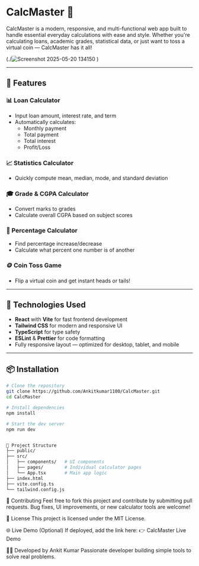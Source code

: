 # CalcMaster 🧮

CalcMaster is a modern, responsive, and multi-functional web app built to handle essential everyday calculations with ease and style. Whether you're calculating loans, academic grades, statistical data, or just want to toss a virtual coin — CalcMaster has it all!

(./![Screenshot 2025-05-20 134150](https://github.com/user-attachments/assets/eac86b4b-5f0e-4818-a4b0-ef8c69939c13)
)

---

## 🔧 Features

### 📊 Loan Calculator
- Input loan amount, interest rate, and term
- Automatically calculates:
  - Monthly payment
  - Total payment
  - Total interest
  - Profit/Loss

### 📈 Statistics Calculator
- Quickly compute mean, median, mode, and standard deviation

### 🎓 Grade & CGPA Calculator
- Convert marks to grades
- Calculate overall CGPA based on subject scores

### 🔢 Percentage Calculator
- Find percentage increase/decrease
- Calculate what percent one number is of another

### 🪙 Coin Toss Game
- Flip a virtual coin and get instant heads or tails!

---

## 🚀 Technologies Used

- **React** with **Vite** for fast frontend development
- **Tailwind CSS** for modern and responsive UI
- **TypeScript** for type safety
- **ESLint** & **Prettier** for code formatting
- Fully responsive layout — optimized for desktop, tablet, and mobile

---

## 📦 Installation

```bash
# Clone the repository
git clone https://github.com/Ankitkumar1100/CalcMaster.git
cd CalcMaster

# Install dependencies
npm install

# Start the dev server
npm run dev


📁 Project Structure
├── public/
├── src/
│   ├── components/   # UI components
│   ├── pages/        # Individual calculator pages
│   └── App.tsx       # Main app logic
├── index.html
├── vite.config.ts
└── tailwind.config.js

```

🤝 Contributing
Feel free to fork this project and contribute by submitting pull requests. Bug fixes, UI improvements, or new calculator tools are welcome!

📃 License
This project is licensed under the MIT License.

🌐 Live Demo (Optional)
If deployed, add the link here:
👉 CalcMaster Live Demo

👨‍💻 Developed by
Ankit Kumar
Passionate developer building simple tools to solve real problems.
